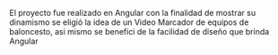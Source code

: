 El proyecto fue realizado en Angular con la finalidad de mostrar su dinamismo se eligió la idea de un Video Marcador de equipos de baloncesto, asi mismo
se benefici de la facilidad de diseño que brinda Angular
